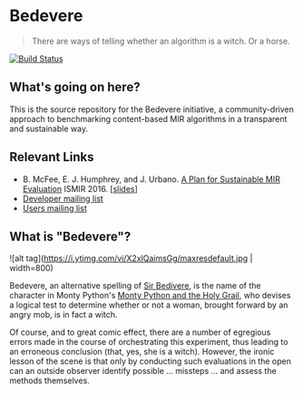 # Bedevere

> There are ways of telling whether an algorithm is a witch. Or a horse.

[![Build Status](https://travis-ci.org/omec/bedevere.svg?branch=master)](https://travis-ci.org/omec/bedevere)

## What's going on here?

This is the source repository for the Bedevere initiative, a community-driven approach to benchmarking content-based MIR algorithms in a transparent and sustainable way.

## Relevant Links

- B. McFee, E. J. Humphrey, and J. Urbano. [A Plan for Sustainable MIR Evaluation](https://wp.nyu.edu/ismir2016/wp-content/uploads/sites/2294/2016/07/257_Paper.pdf) ISMIR 2016. [[slides](http://bmcfee.github.io/slides/ismir2016_eval.pdf)]
- [Developer mailing list](https://groups.google.com/forum/#!forum/bedevere-dev)
- [Users mailing list](https://groups.google.com/forum/#!forum/bedevere-users)

## What is "Bedevere"?

![alt tag](https://i.ytimg.com/vi/X2xlQaimsGg/maxresdefault.jpg | width=800)

Bedevere, an alternative spelling of [Sir Bedivere](https://en.wikipedia.org/wiki/Bedivere), is the name of the character in Monty Python's [Monty Python and the Holy Grail](https://en.wikipedia.org/wiki/Monty_Python_and_the_Holy_Grail#Plot), who devises a logical test to determine whether or not a woman, brought forward by an angry mob, is in fact a witch.

Of course, and to great comic effect, there are a number of egregious errors made in the course of orchestrating this experiment, thus leading to an erroneous conclusion (that, yes, she is a witch). However, the ironic lesson of the scene is that only by conducting such evaluations in the open can an outside observer identify possible ... missteps ... and assess the methods themselves.
